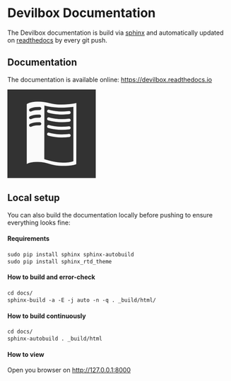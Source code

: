# Devilbox Documentation

The Devilbox documentation is build via [sphinx](http://www.sphinx-doc.org/en/master) and
automatically updated on [readthedocs](https://devilbox.readthedocs.io) by every git push.


## Documentation

The documentation is available online: https://devilbox.readthedocs.io

<a href="https://devilbox.readthedocs.io" title="Devilbox Documentation">
  <img style="width:200px;height:200px;" widh="200" height="200" title="Devilbox Documentation" name="Devilbox Documentation" src="https://raw.githubusercontent.com/cytopia/icons/master/400x400/readthedocs.png" />
</a>


## Local setup

You can also build the documentation locally before pushing to ensure everything looks fine:

#### Requirements

```
sudo pip install sphinx sphinx-autobuild
sudo pip install sphinx_rtd_theme
```
#### How to build and error-check
```
cd docs/
sphinx-build -a -E -j auto -n -q . _build/html/
```

#### How to build continuously
```
cd docs/
sphinx-autobuild . _build/html
```

#### How to view

Open you browser on http://127.0.0.1:8000


